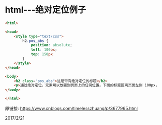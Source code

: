 # html---绝对定位例子

```html
<html>

<head>
    <style type="text/css">
        h2.pos_abs {
            position: absolute;
            left: 100px;
            top: 150px
        }
    </style>
</head>

<body>
    <h2 class="pos_abs">这是带有绝对定位的标题</h2>
    <p>通过绝对定位，元素可以放置到页面上的任何位置。下面的标题距离页面左侧 100px，距离页面顶部 150px。</p>
</body>

</html>
```

原链接: https://www.cnblogs.com/timelesszhuang/p/3677965.html  


2017/2/21  
